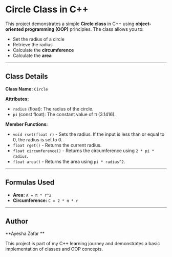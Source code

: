 # Circle Class in C++

This project demonstrates a simple **Circle class** in C++ using **object-oriented programming (OOP)** principles. The class allows you to:

- Set the radius of a circle
- Retrieve the radius
- Calculate the **circumference**
- Calculate the **area**

---

## **Class Details**

**Class Name:** `Circle`

**Attributes:**
- `radius` (float): The radius of the circle.
- `pi` (const float): The constant value of π (3.1416).

**Member Functions:**
- `void rset(float r)` - Sets the radius. If the input is less than or equal to 0, the radius is set to 0.
- `float rget()` - Returns the current radius.
- `float circumference()` - Returns the circumference using `2 * pi * radius`.
- `float area()` - Returns the area using `pi * radius^2`.

---

## **Formulas Used**

- **Area:** `A = π * r^2`
- **Circumference:** `C = 2 * π * r`

---

## **Author**

**Ayesha Zafar **

This project is part of my C++ learning journey and demonstrates a basic implementation of classes and OOP concepts.
